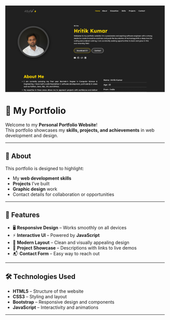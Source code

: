 

![Portfolio Preview](https://github.com/Hritik1105/portfolio/blob/main/Hritik-Portfolio/preview.png)




# 🌟 My Portfolio

Welcome to my **Personal Portfolio Website**!  
This portfolio showcases my **skills, projects, and achievements** in web development and design.

---

## 📜 About
This portfolio is designed to highlight:
- My **web development skills**
- **Projects** I’ve built
- **Graphic design** work
- Contact details for collaboration or opportunities

---

## 🚀 Features
- 🖥️ **Responsive Design** – Works smoothly on all devices  
- ⚡ **Interactive UI** – Powered by **JavaScript**  
- 🎨 **Modern Layout** – Clean and visually appealing design  
- 📝 **Project Showcase** – Descriptions with links to live demos  
- 📬 **Contact Form** – Easy way to reach out  

---

## 🛠️ Technologies Used
- **HTML5** – Structure of the website  
- **CSS3** – Styling and layout  
- **Bootstrap** – Responsive design and components  
- **JavaScript** – Interactivity and animations  

---

